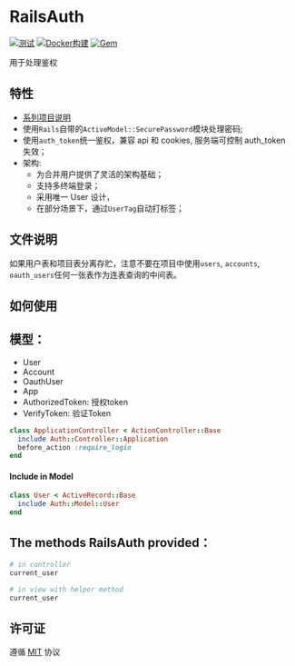 # RailsAuth

[![测试](https://github.com/work-design/rails_auth/actions/workflows/test.yml/badge.svg)](https://github.com/work-design/rails_auth/actions/workflows/test.yml)
[![Docker构建](https://github.com/work-design/rails_auth/actions/workflows/cd.yml/badge.svg)](https://github.com/work-design/rails_auth/actions/workflows/cd.yml)
[![Gem](https://github.com/work-design/rails_auth/actions/workflows/gempush.yml/badge.svg)](https://github.com/work-design/rails_auth/actions/workflows/gempush.yml)

用于处理鉴权

## 特性

* [系列项目说明](https://github.com/work-design/home)
* 使用`Rails`自带的`ActiveModel::SecurePassword`模块处理密码;
* 使用`auth_token`统一鉴权，兼容 api 和 cookies, 服务端可控制 auth_token 失效；
* 架构:
  - 为合并用户提供了灵活的架构基础；
  - 支持多终端登录；
  - 采用唯一 User 设计，
  - 在部分场景下，通过`UserTag`自动打标签；

## 文件说明
如果用户表和项目表分离存贮，注意不要在项目中使用`users`, `accounts`, `oauth_users`任何一张表作为连表查询的中间表。

## 如何使用

## 模型：
* User
* Account
* OauthUser
* App
* AuthorizedToken: 授权token
* VerifyToken: 验证Token

```ruby
class ApplicationController < ActionController::Base
  include Auth::Controller::Application
  before_action :require_login
end
```

#### Include in Model

```ruby
class User < ActiveRecord::Base
  include Auth::Model::User
end
```

## The methods RailsAuth provided：

```ruby
# in controller
current_user

# in view with helper method
current_user
```

## 许可证
遵循 [MIT](https://opensource.org/licenses/MIT) 协议
